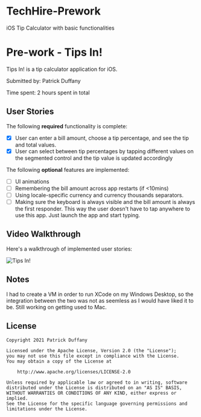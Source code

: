 # TechHire-Prework
iOS Tip Calculator with basic functionalities

# Pre-work - Tips In!

Tips In! is a tip calculator application for iOS.

Submitted by: Patrick Duffany

Time spent: 2 hours spent in total

## User Stories

The following **required** functionality is complete:

* [X] User can enter a bill amount, choose a tip percentage, and see the tip and total values.
* [X] User can select between tip percentages by tapping different values on the segmented control and the tip value is updated accordingly

The following **optional** features are implemented:

* [ ] UI animations
* [ ] Remembering the bill amount across app restarts (if <10mins)
* [ ] Using locale-specific currency and currency thousands separators.
* [ ] Making sure the keyboard is always visible and the bill amount is always the first responder. This way the user doesn't have to tap anywhere to use this app. Just launch the app and start typing.

## Video Walkthrough

Here's a walkthrough of implemented user stories:

![Tips In!](https://user-images.githubusercontent.com/56776758/121272020-8c4f9580-c88a-11eb-976b-a8c7920559f6.gif)

## Notes

I had to create a VM in order to run XCode on my Windows Desktop, so the integration between the two was not as seemless as I would have liked it to be. Still working on getting used to Mac. 

## License

    Copyright 2021 Patrick Duffany

    Licensed under the Apache License, Version 2.0 (the "License");
    you may not use this file except in compliance with the License.
    You may obtain a copy of the License at

        http://www.apache.org/licenses/LICENSE-2.0

    Unless required by applicable law or agreed to in writing, software
    distributed under the License is distributed on an "AS IS" BASIS,
    WITHOUT WARRANTIES OR CONDITIONS OF ANY KIND, either express or implied.
    See the License for the specific language governing permissions and
    limitations under the License.

